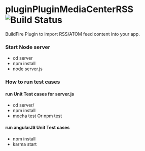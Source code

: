 # pluginPluginMediaCenterRSS ![Build Status](https://travis-ci.org/BuildFire/pluginPluginMediaCenterRSS.svg)
BuildFire Plugin to import RSS/ATOM feed content into your app.

### Start Node server
- cd server
- npm install
- node server.js

### How to run test cases

#### run Unit Test cases for server.js 
- cd server/
- npm install
- mocha test Or npm test

#### run angularJS Unit Test cases 
- npm install
- karma start
